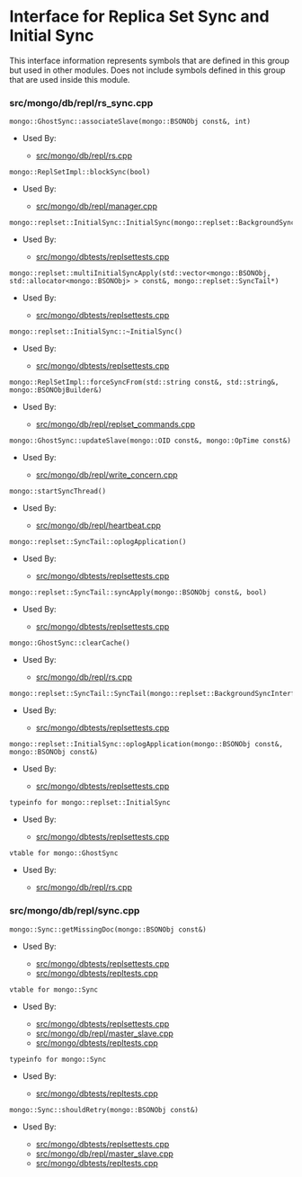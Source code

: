 
# Interface for Replica Set Sync and Initial Sync
This interface information represents symbols that are defined in this group but used in other modules.  Does not include symbols defined in this group that are used inside this module.

### src/mongo/db/repl/rs\_sync.cpp

<div></div>

    mongo::GhostSync::associateSlave(mongo::BSONObj const&, int)

- Used By:

    - [src/mongo/db/repl/rs.cpp](../../../../replication/replica\_set\_state)

<div></div>

    mongo::ReplSetImpl::blockSync(bool)

- Used By:

    - [src/mongo/db/repl/manager.cpp](../../../../replication/replica\_set\_state)

<div></div>

    mongo::replset::InitialSync::InitialSync(mongo::replset::BackgroundSyncInterface*)

- Used By:

    - [src/mongo/dbtests/replsettests.cpp](../../../../tests/unit\_tests)

<div></div>

    mongo::replset::multiInitialSyncApply(std::vector<mongo::BSONObj, std::allocator<mongo::BSONObj> > const&, mongo::replset::SyncTail*)

- Used By:

    - [src/mongo/dbtests/replsettests.cpp](../../../../tests/unit\_tests)

<div></div>

    mongo::replset::InitialSync::~InitialSync()

- Used By:

    - [src/mongo/dbtests/replsettests.cpp](../../../../tests/unit\_tests)

<div></div>

    mongo::ReplSetImpl::forceSyncFrom(std::string const&, std::string&, mongo::BSONObjBuilder&)

- Used By:

    - [src/mongo/db/repl/replset\_commands.cpp](../../../../replication/replication\_commands)

<div></div>

    mongo::GhostSync::updateSlave(mongo::OID const&, mongo::OpTime const&)

- Used By:

    - [src/mongo/db/repl/write\_concern.cpp](../../../../replication/write\_concern)

<div></div>

    mongo::startSyncThread()

- Used By:

    - [src/mongo/db/repl/heartbeat.cpp](../../../../replication/replica\_set\_state)

<div></div>

    mongo::replset::SyncTail::oplogApplication()

- Used By:

    - [src/mongo/dbtests/replsettests.cpp](../../../../tests/unit\_tests)

<div></div>

    mongo::replset::SyncTail::syncApply(mongo::BSONObj const&, bool)

- Used By:

    - [src/mongo/dbtests/replsettests.cpp](../../../../tests/unit\_tests)

<div></div>

    mongo::GhostSync::clearCache()

- Used By:

    - [src/mongo/db/repl/rs.cpp](../../../../replication/replica\_set\_state)

<div></div>

    mongo::replset::SyncTail::SyncTail(mongo::replset::BackgroundSyncInterface*)

- Used By:

    - [src/mongo/dbtests/replsettests.cpp](../../../../tests/unit\_tests)

<div></div>

    mongo::replset::InitialSync::oplogApplication(mongo::BSONObj const&, mongo::BSONObj const&)

- Used By:

    - [src/mongo/dbtests/replsettests.cpp](../../../../tests/unit\_tests)

<div></div>

    typeinfo for mongo::replset::InitialSync

- Used By:

    - [src/mongo/dbtests/replsettests.cpp](../../../../tests/unit\_tests)

<div></div>

    vtable for mongo::GhostSync

- Used By:

    - [src/mongo/db/repl/rs.cpp](../../../../replication/replica\_set\_state)

### src/mongo/db/repl/sync.cpp

<div></div>

    mongo::Sync::getMissingDoc(mongo::BSONObj const&)

- Used By:

    - [src/mongo/dbtests/replsettests.cpp](../../../../tests/unit\_tests)
    - [src/mongo/dbtests/repltests.cpp](../../../../tests/unit\_tests)

<div></div>

    vtable for mongo::Sync

- Used By:

    - [src/mongo/dbtests/replsettests.cpp](../../../../tests/unit\_tests)
    - [src/mongo/db/repl/master\_slave.cpp](../../../../replication/master\_slave)
    - [src/mongo/dbtests/repltests.cpp](../../../../tests/unit\_tests)

<div></div>

    typeinfo for mongo::Sync

- Used By:

    - [src/mongo/dbtests/repltests.cpp](../../../../tests/unit\_tests)

<div></div>

    mongo::Sync::shouldRetry(mongo::BSONObj const&)

- Used By:

    - [src/mongo/dbtests/replsettests.cpp](../../../../tests/unit\_tests)
    - [src/mongo/db/repl/master\_slave.cpp](../../../../replication/master\_slave)
    - [src/mongo/dbtests/repltests.cpp](../../../../tests/unit\_tests)
